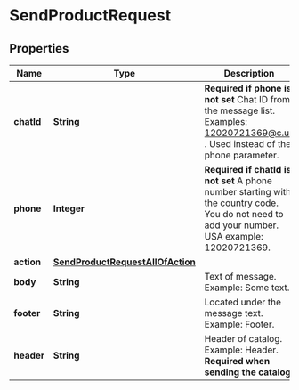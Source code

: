 

# SendProductRequest


## Properties

| Name | Type | Description | Notes |
|------------ | ------------- | ------------- | -------------|
|**chatId** | **String** | **Required if phone is not set**  Chat ID from the message list. Examples: 12020721369@c.us . Used instead of the phone parameter. |  [optional] |
|**phone** | **Integer** | **Required if chatId is not set**  A phone number starting with the country code. You do not need to add your number.   USA example: 12020721369. |  [optional] |
|**action** | [**SendProductRequestAllOfAction**](SendProductRequestAllOfAction.md) |  |  |
|**body** | **String** | Text of message. Example: Some text. |  [optional] |
|**footer** | **String** | Located under the message text. Example: Footer. |  [optional] |
|**header** | **String** | Header of catalog. Example: Header.  **Required when sending the catalog.** |  [optional] |



